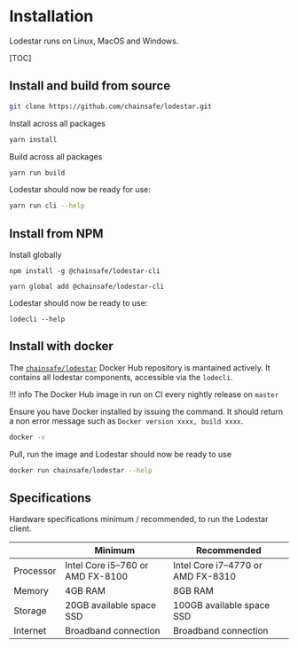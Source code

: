 # Installation

Lodestar runs on Linux, MacOS and Windows.

[TOC]

## Install and build from source

```bash
git clone https://github.com/chainsafe/lodestar.git
```

Install across all packages

```bash
yarn install
```

Build across all packages

```bash
yarn run build
```

Lodestar should now be ready for use:

```bash
yarn run cli --help
```

## Install from NPM

Install globally

```
npm install -g @chainsafe/lodestar-cli
```

```
yarn global add @chainsafe/lodestar-cli
```

Lodestar should now be ready to use:

```
lodecli --help
```

## Install with docker

The [`chainsafe/lodestar`](https://hub.docker.com/r/chainsafe/lodestar) Docker Hub repository is mantained actively. It contains all lodestar components, accessible via the `lodecli`.

<!-- prettier-ignore-start -->
!!! info
    The Docker Hub image in run on CI every nightly release on `master`
<!-- prettier-ignore-end -->

Ensure you have Docker installed by issuing the command. It should return a non error message such as `Docker version xxxx, build xxxx`.

```bash
docker -v
```

Pull, run the image and Lodestar should now be ready to use

```bash
docker run chainsafe/lodestar --help
```

## Specifications

Hardware specifications minimum / recommended, to run the Lodestar client.

|           | Minimum                          | Recommended                       |
| --------- | -------------------------------- | --------------------------------- |
| Processor | Intel Core i5–760 or AMD FX-8100 | Intel Core i7–4770 or AMD FX-8310 |
| Memory    | 4GB RAM                          | 8GB RAM                           |
| Storage   | 20GB available space SSD         | 100GB available space SSD         |
| Internet  | Broadband connection             | Broadband connection              |
